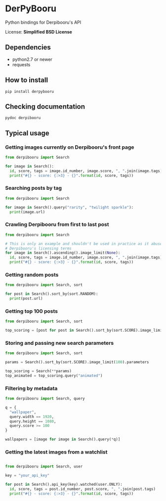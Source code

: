 # DerPyBooru

Python bindings for Derpibooru's API

License: **Simplified BSD License**

## Dependencies

- python2.7 or newer
- requests

## How to install

    pip install derpybooru

## Checking documentation

    pydoc derpibooru

## Typical usage

### Getting images currently on Derpibooru's front page

```python
from derpibooru import Search

for image in Search():
  id, score, tags = image.id_number, image.score, ", ".join(image.tags)
  print("#{} - score: {:>3} - {}".format(id, score, tags))
```

### Searching posts by tag

```python
from derpibooru import Search

for image in Search().query("rarity", "twilight sparkle"):
  print(image.url)
```

### Crawling Derpibooru from first to last post

```python
from derpibooru import Search

# This is only an example and shouldn't be used in practice as it abuses
# Derpibooru's licensing terms
for image in Search().ascending().image_limit(None):
  id, score, tags = image.id_number, image.score, ", ".join(image.tags)
  print("#{} - score: {:>3} - {}".format(id, score, tags))
```

### Getting random posts

```python
from derpibooru import Search, sort

for post in Search().sort_by(sort.RANDOM):
  print(post.url)
```

### Getting top 100 posts
```python
from derpibooru import Search, sort

top_scoring = [post for post in Search().sort_by(sort.SCORE).image_limit(100)]
```

### Storing and passing new search parameters

```python
from derpibooru import Search, sort

params = Search().sort_by(sort.SCORE).image_limit(100).parameters

top_scoring = Search(**params)
top_animated = top_scoring.query("animated")
```

### Filtering by metadata

```python
from derpibooru import Search, query

q = {
  "wallpaper",
  query.width == 1920,
  query.height == 1080,
  query.score >= 100
}

wallpapers = [image for image in Search().query(*q)]
```
### Getting the latest images from a watchlist

```python

from derpibooru import Search, user

key = "your_api_key"

for post in Search().api_key(key).watched(user.ONLY):
  id, score, tags = post.id_number, post.score, ", ".join(post.tags)
  print("#{} - score: {:>3} - {}".format(id, score, tags))

